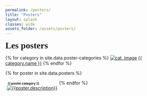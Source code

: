 ```yaml
---
permalink: /posters/
title: "Posters"
layout: splash
classes: wide
assets_folder: /assets/posters/
---
```


<div>
  <span style="font-size:2em;font-family: 'Dancing Script', cursive;font-weight: bold;">Les posters</span>

</div>

{% for category in site.data.poster-categories %}
  <a href="#{{ category.name }}"><img src="{{site.baseurl}}/assets/images/authors/{{ category.image }}" alt="cat. image"></a>
  <a href="#{{ category.name }}">{{ category.name }}</a>
{% endfor %}

{% for poster in site.data.posters %}

  <a name="{{ poster.category }}"></a>
  <div style="float:left;margin: 5px">
    <div>
      <span style="font-size:0.7em;font-weight: bold;"><i class="fas fa-fw fa-tags" aria-hidden="true"></i>&nbsp;{{ poster.category }}</span><br>
      <a href="{{site.baseurl}}{{page.assets_folder}}{{poster.image}}" target="_blank" class=".btn .btn--success .btn--large">
        <img src="{{site.baseurl}}{{page.assets_folder}}{{poster.thumbnail}}" alt="{{poster.description}}">
      </a>
    <!-- w300 A4 -->
    </div>
  </div>


{% endfor %}
